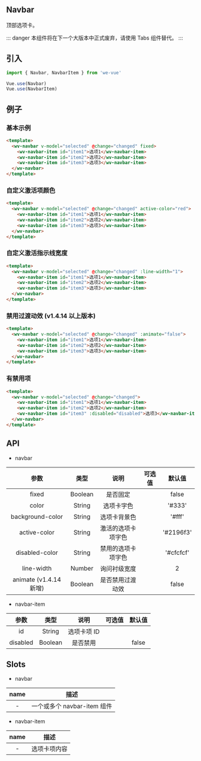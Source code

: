 Navbar
---
顶部选项卡。

::: danger
本组件将在下一个大版本中正式废弃，请使用 Tabs 组件替代。
:::

## 引入

```js
import { Navbar, NavbarItem } from 'we-vue'

Vue.use(Navbar)
Vue.use(NavbarItem)
```

## 例子

### 基本示例

```html
<template>
  <wv-navbar v-model="selected" @change="changed" fixed>
    <wv-navbar-item id="item1">选项1</wv-navbar-item>
    <wv-navbar-item id="item2">选项2</wv-navbar-item>
    <wv-navbar-item id="item3">选项3</wv-navbar-item>
  </wv-navbar>
</template>
```

### 自定义激活项颜色

```html
<template>
  <wv-navbar v-model="selected" @change="changed" active-color="red">
    <wv-navbar-item id="item1">选项1</wv-navbar-item>
    <wv-navbar-item id="item2">选项2</wv-navbar-item>
    <wv-navbar-item id="item3">选项3</wv-navbar-item>
  </wv-navbar>
</template>
```

### 自定义激活指示线宽度

```html
<template>
  <wv-navbar v-model="selected" @change="changed" :line-width="1">
    <wv-navbar-item id="item1">选项1</wv-navbar-item>
    <wv-navbar-item id="item2">选项2</wv-navbar-item>
    <wv-navbar-item id="item3">选项3</wv-navbar-item>
  </wv-navbar>
</template>
```

### 禁用过渡动效 (v1.4.14 以上版本)

```html
<template>
  <wv-navbar v-model="selected" @change="changed" :animate="false">
    <wv-navbar-item id="item1">选项1</wv-navbar-item>
    <wv-navbar-item id="item2">选项2</wv-navbar-item>
    <wv-navbar-item id="item3">选项3</wv-navbar-item>
  </wv-navbar>
</template>
```

### 有禁用项

```html
<template>
  <wv-navbar v-model="selected" @change="changed">
    <wv-navbar-item id="item1">选项1</wv-navbar-item>
    <wv-navbar-item id="item2">选项2</wv-navbar-item>
    <wv-navbar-item id="item3" :disabled="disabled">选项3</wv-navbar-item>
  </wv-navbar>
</template>
```

## API

- navbar

|   参数   |   类型    |   说明   | 可选值  |  默认值  |
| :----: | :-----: | :----: | :--: | :---: |
| fixed  | Boolean  |  是否固定   |      |   false    |
| color  | String  |  选项卡字色   |      |   '#333'    |
| background-color  | String  |  选项卡背景色   |      |   '#fff'    |
| active-color  | String  |  激活的选项卡项字色   |      |   '#2196f3'    |
| disabled-color  | String  |  禁用的选项卡项字色   |      |   '#cfcfcf'    |
| line-width  | Number  |  询问衬级宽度   |      |   2    |
| animate (v1.4.14 新增)  | Boolean  |  是否禁用过渡动效   |      |   false   |

- navbar-item

|   参数   |   类型    |   说明   | 可选值  |  默认值  |
| :----: | :-----: | :----: | :--: | :---: |
| id  | String  |  选项卡项 ID   |      |       |
| disabled  | Boolean  |  是否禁用   |      |   false    |

## Slots

- navbar

|   name   |   描述    |
| :----: | :-----: |
| -  | 一个或多个 navbar-item 组件  |

- navbar-item

|   name   |   描述    |
| :----: | :-----: |
| -  | 选项卡项内容  |
